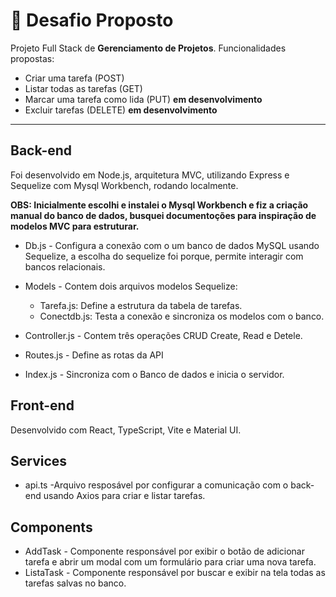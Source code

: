 # 📌 Desafio Proposto

Projeto Full Stack de **Gerenciamento de Projetos**. Funcionalidades propostas: 

- Criar uma tarefa (POST)
- Listar todas as tarefas (GET)
- Marcar uma tarefa como lida (PUT) **em desenvolvimento**
- Excluir tarefas (DELETE) **em desenvolvimento**

---


## Back-end 

Foi desenvolvido em Node.js, arquitetura MVC, utilizando Express e Sequelize com Mysql Workbench, rodando localmente. 

**OBS: Inicialmente escolhi e instalei o Mysql Workbench e fiz a criação manual do banco de dados, busquei documentoções para inspiração de modelos MVC para estruturar.**

- Db.js - Configura a conexão com o um banco de dados MySQL usando Sequelize, a escolha do sequelize foi porque, permite interagir com bancos relacionais.

- Models - Contem dois arquivos modelos Sequelize:
  - Tarefa.js: Define a estrutura da tabela de tarefas.
  - Conectdb.js: Testa a conexão e sincroniza os modelos com o banco.

- Controller.js - Contem três operações CRUD Create, Read e Detele.

- Routes.js - Define as rotas da API

- Index.js - Sincroniza com o Banco de dados e inicia o servidor.


## Front-end

Desenvolvido com React, TypeScript, Vite e Material UI.

## Services

- api.ts -Arquivo resposável por configurar a comunicação com o back-end usando Axios para criar e listar tarefas.

## Components 

- AddTask - Componente responsável por exibir o botão de adicionar tarefa e abrir um modal com um formulário para criar uma nova tarefa.
- ListaTask - Componente responsável por buscar e exibir na tela todas as tarefas salvas no banco.


